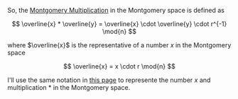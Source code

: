 So, the [Montgomery Multiplication](https://en.algorithmica.org/hpc/number-theory/montgomery/) in the Montgomery space is defined as

$$
\overline{x} * \overline{y} = \overline{x} \cdot \overline{y} \cdot r^{-1} \mod{n}
$$

where $\overline{x}$ is the representative of a number $x$ in the Montgomery space

$$
\overline{x} = x \cdot r \mod{n}
$$

I'll use the same notation in [this page](https://en.algorithmica.org/hpc/number-theory/montgomery/) to represente the number $x$ and multiplication $*$ in the Montgomery space.



